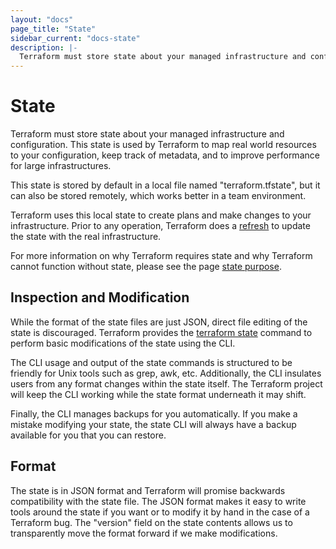 ```yaml
---
layout: "docs"
page_title: "State"
sidebar_current: "docs-state"
description: |-
  Terraform must store state about your managed infrastructure and configuration. This state is used by Terraform to map real world resources to your configuration, keep track of metadata, and to improve performance for large infrastructures.
---
```


# State

Terraform must store state about your managed infrastructure and
configuration. This state is used by Terraform to map real world
resources to your configuration, keep track of metadata, and to improve
performance for large infrastructures.

This state is stored by default in a local file named "terraform.tfstate",
but it can also be stored remotely, which works better in a team environment.

Terraform uses this local state to create plans and make changes to your
infrastructure. Prior to any operation, Terraform does a
[refresh](docs/commands/refresh.html) to update the state with the
real infrastructure.

For more information on why Terraform requires state and why Terraform cannot
function without state, please see the page [state purpose](docs/state/purpose.html).

## Inspection and Modification

While the format of the state files are just JSON, direct file editing
of the state is discouraged. Terraform provides the
[terraform state](docs/commands/state/index.html) command to perform
basic modifications of the state using the CLI.

The CLI usage and output of the state commands is structured to be
friendly for Unix tools such as grep, awk, etc. Additionally, the CLI
insulates users from any format changes within the state itself. The Terraform
project will keep the CLI working while the state format underneath it may
shift.

Finally, the CLI manages backups for you automatically. If you make a mistake
modifying your state, the state CLI will always have a backup available for
you that you can restore.

## Format

The state is in JSON format and Terraform will promise backwards compatibility
with the state file. The JSON format makes it easy to write tools around the
state if you want or to modify it by hand in the case of a Terraform bug.
The "version" field on the state contents allows us to transparently move
the format forward if we make modifications.

